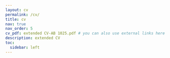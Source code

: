 ```yaml
---
layout: cv
permalink: /cv/
title: cv
nav: true
nav_order: 5
cv_pdf: extended CV-AB 1025.pdf # you can also use external links here
description: extended CV
toc:
  sidebar: left
---
```

